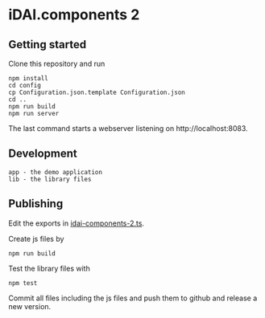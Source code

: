 # iDAI.components 2

## Getting started

Clone this repository and run

```
npm install
cd config
cp Configuration.json.template Configuration.json
cd ..
npm run build
npm run server
```

The last command starts a webserver listening on http://localhost:8083.

## Development

```
app - the demo application
lib - the library files
```

## Publishing

Edit the exports in [idai-components-2.ts](idai-components-2.ts).

Create js files by

```
npm run build
```

Test the library files with

```
npm test
```

Commit all files including the js files and push them to github and release
a new version.
